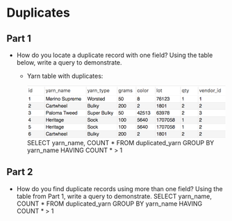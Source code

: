 # Duplicates

## Part 1

* How do you locate a duplicate record with one field? Using the table below, write a query to demonstrate.

  * Yarn table with duplicates:

    ![duplicated_yarn.png](Images/duplicated_yarn.png)
SELECT yarn_name, 
COUNT * FROM duplicated_yarn 
GROUP BY yarn_name HAVING COUNT * > 1
## Part 2

* How do you find duplicate records using more than one field? Using the table from Part 1, write a query to demonstrate.
SELECT yarn_name, COUNT * FROM duplicated_yarn GROUP BY yarn_name HAVING COUNT * > 1